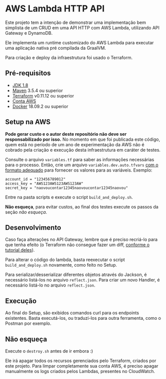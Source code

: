 # AWS Lambda HTTP API

Este projeto tem a intenção de demonstrar uma implementação bem simplista de um CRUD em uma API HTTP com AWS Lambda, utilizando API Gateway e DynamoDB.

Ele implementa um runtime customizado do AWS Lambda para executar uma aplicação nativa pré compilada da GraalVM.

Para criação e deploy da infraestrutura foi usado o Terraform.


## Pré-requisitos
* [JDK 1.8](https://www.oracle.com/technetwork/pt/java/javase/downloads/jdk8-downloads-2133151.html)
* [Maven](https://maven.apache.org/download.cgi) 3.5.4 ou superior
* [Terraform](https://www.terraform.io/downloads.html) v0.11.12 ou superior
* [Conta AWS](https://portal.aws.amazon.com/billing/signup)
* [Docker](https://www.docker.com/) 18.09.2 ou superior

## Setup na AWS

**Pode gerar custo e o autor deste repositório não deve ser responsabilizado por isso.** 
No momento em que foi publicada este código, quem está no período de um ano de experimentação da AWS não é cobrado pela criação e execução desta infraestrutura em caráter de testes.

Consulte o arquivo `variables.tf` para saber as informações necessárias para o processo. Então, crie um arquivo `variables.dev.auto.tfvars` [com o formato adequado](https://learn.hashicorp.com/terraform/getting-started/variables.html) para fornecer os valores para as variáveis. Exemplo:
```
account_id = "123456789012"
access_key = "AWS123AWS123AWS123AW"
secret_key = "naovoucontar12345naovoucontar12345naovou"
```

Entre na pasta scripts e execute o script `build_and_deploy.sh`.

**Não esqueça**, para evitar custos, ao final dos testes execute os passos da seção _não esqueça_.

 
## Desenvolvimento

Caso faça alterações no API Gateway, lembre que é preciso recriá-lo para que tenha efeito (o Terraform não consegue fazer um diff, [conforme o tutorial deles](https://learn.hashicorp.com/terraform/aws/lambda-api-gateway#making-changes-to-the-api-gateway-configuration)).

Para alterar o código do lambda, basta reexecutar o script `build_and_deploy.sh` novamente, como feito no Setup.

Para serializar/desserializar diferentes objetos através do Jackson, é necessário listá-los no arquivo `reflect.json`.
Para criar um novo Handler, é necessário listá-lo no arquivo `reflect.json`.

## Execução

Ao final do Setup, são exibidos comandos curl para os endpoints existentes. Basta executá-los, ou traduzi-los para outra ferramenta, como o Postman por exemplo.

## Não esqueça

Execute o `destroy.sh` antes de ir embora :)

Ele irá apagar todos os recursos gerenciados pelo Terraform, criados por este projeto.
Para limpar completamente sua conta AWS, é preciso apagar manualmente os logs criados pelos Lambdas, presentes no CloudWatch.